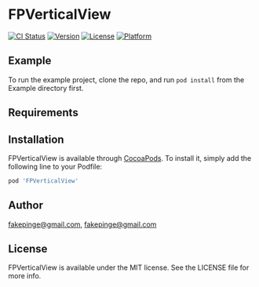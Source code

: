 # FPVerticalView

[![CI Status](http://img.shields.io/travis/fakepinge@gmail.com/FPVerticalView.svg?style=flat)](https://travis-ci.org/fakepinge@gmail.com/FPVerticalView)
[![Version](https://img.shields.io/cocoapods/v/FPVerticalView.svg?style=flat)](http://cocoapods.org/pods/FPVerticalView)
[![License](https://img.shields.io/cocoapods/l/FPVerticalView.svg?style=flat)](http://cocoapods.org/pods/FPVerticalView)
[![Platform](https://img.shields.io/cocoapods/p/FPVerticalView.svg?style=flat)](http://cocoapods.org/pods/FPVerticalView)

## Example

To run the example project, clone the repo, and run `pod install` from the Example directory first.

## Requirements

## Installation

FPVerticalView is available through [CocoaPods](http://cocoapods.org). To install
it, simply add the following line to your Podfile:

```ruby
pod 'FPVerticalView'
```

## Author

fakepinge@gmail.com, fakepinge@gmail.com

## License

FPVerticalView is available under the MIT license. See the LICENSE file for more info.
